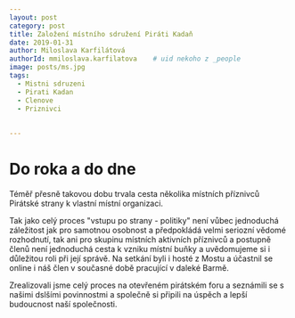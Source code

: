 ```yaml
---
layout: post
category: post
title: Založení místního sdružení Piráti Kadaň    
date: 2019-01-31
author: Miloslava Karfilátová
authorId: mmiloslava.karfilatova    # uid nekoho z _people
image: posts/ms.jpg
tags:
  - Mistni sdruzeni
  - Pirati Kadan
  - Clenove
  - Priznivci
  
  
---
```


# Do roka a do dne 


Téměř přesně takovou dobu trvala cesta několika místních příznivců Pirátské strany k vlastní místní organizaci.  

Tak jako celý proces "vstupu po strany - politiky" není vůbec jednoduchá záležitost jak pro samotnou osobnost a předpokládá velmi seriozní vědomé rozhodnutí,
tak ani pro skupinu místních aktivních příznivců a postupně členů není jednoduchá cesta k vzniku místní buňky a uvědomujeme si i důležitou 
roli při její správě.
Na setkání byli i hosté z Mostu a účastnil se online i náš člen v současné době pracující v daleké Barmě.

Zrealizovali jsme celý proces na otevřeném pirátském foru a seznámili se s našimi dslšími povinnostmi a společně si připili na úspěch a lepší budoucnost naší společnosti.


